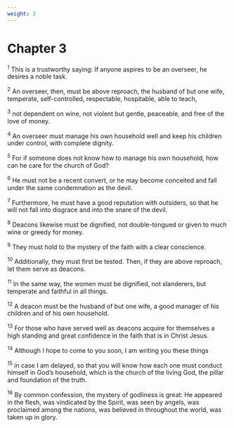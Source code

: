 ```yaml
---
weight: 3
---
```


# Chapter 3

<sup>1</sup> This is a trustworthy saying: If anyone aspires to be an overseer, he desires a noble task. 

<sup>2</sup> An overseer, then, must be above reproach, the husband of but one wife, temperate, self-controlled, respectable, hospitable, able to teach, 

<sup>3</sup> not dependent on wine, not violent but gentle, peaceable, and free of the love of money. 

<sup>4</sup> An overseer must manage his own household well and keep his children under control, with complete dignity. 

<sup>5</sup> For if someone does not know how to manage his own household, how can he care for the church of God? 

<sup>6</sup> He must not be a recent convert, or he may become conceited and fall under the same condemnation as the devil. 

<sup>7</sup> Furthermore, he must have a good reputation with outsiders, so that he will not fall into disgrace and into the snare of the devil. 

<sup>8</sup> Deacons likewise must be dignified, not double-tongued or given to much wine or greedy for money. 

<sup>9</sup> They must hold to the mystery of the faith with a clear conscience. 

<sup>10</sup> Additionally, they must first be tested. Then, if they are above reproach, let them serve as deacons. 

<sup>11</sup> In the same way, the women must be dignified, not slanderers, but temperate and faithful in all things. 

<sup>12</sup> A deacon must be the husband of but one wife, a good manager of his children and of his own household. 

<sup>13</sup> For those who have served well as deacons acquire for themselves a high standing and great confidence in the faith that is in Christ Jesus. 

<sup>14</sup> Although I hope to come to you soon, I am writing you these things 

<sup>15</sup> in case I am delayed, so that you will know how each one must conduct himself in God’s household, which is the church of the living God, the pillar and foundation of the truth. 

<sup>16</sup> By common confession, the mystery of godliness is great: He appeared in the flesh, was vindicated by the Spirit, was seen by angels, was proclaimed among the nations, was believed in throughout the world, was taken up in glory. 


